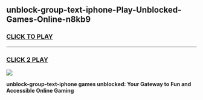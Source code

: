 
## unblock-group-text-iphone-Play-Unblocked-Games-Online-n8kb9
<h3>
<a href="https://premium76.site?title=unblock-group-text-iphone&ref=25A">CLICK TO PLAY</a></h3>
<hr>

<h3>
<a href="https://premium76.site?title=unblock-group-text-iphone&ref=25A">CLICK 2 PLAY</a>
  
</h3>

<a href="https://premium76.site?title=unblock-group-text-iphone&ref=25A"><img src="https://clearcache.store/games.png"></a>


**unblock-group-text-iphone games unblocked: Your Gateway to Fun and Accessible Online Gaming**
